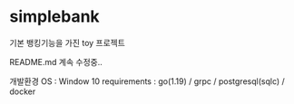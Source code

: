 # simplebank

기본 뱅킹기능을 가진 toy 프로젝트

README.md  계속 수정중..

개발환경
OS : Window 10
requirements : go(1.19) / grpc / postgresql(sqlc) / docker

